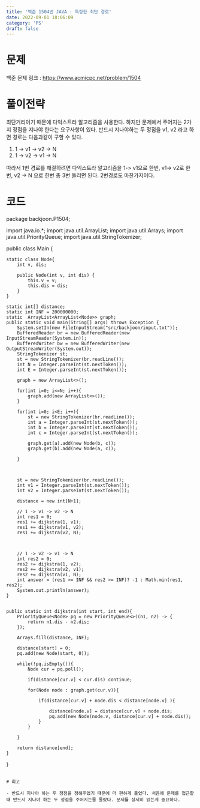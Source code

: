 ```yaml
---
title: '백준 1504번 JAVA : 특정한 최단 경로'
date: 2022-09-01 18:06:09
category: 'PS'
draft: false
---
```


# 문제

백준 문제 링크 : https://www.acmicpc.net/problem/1504

# 풀이전략

최단거리이기 때문에 다익스트라 알고리즘을 사용한다. 하지만 문제에서 주어지는 2가지 정점을 지나야 한다는 요구사항이 있다. 반드시 지나야하는 두 정점을 v1, v2 라고 하면 경로는 다음과같이 구할 수 있다.

1. 1 -> v1 -> v2 -> N
2. 1 -> v2 -> v1 -> N

따라서 1번 경로를 해결하려면 다익스트라 알고리즘을 1-> v1으로 한번, v1-> v2로 한번, v2 -> N 으로 한번 총 3번 돌리면 된다. 2번경로도 마찬가지이다.

# 코드

package backjoon.P1504;

import java.io.\*;
import java.util.ArrayList;
import java.util.Arrays;
import java.util.PriorityQueue;
import java.util.StringTokenizer;

public class Main {

    static class Node{
        int v, dis;

        public Node(int v, int dis) {
            this.v = v;
            this.dis = dis;
        }
    }

    static int[] distance;
    static int INF = 200000000;
    static  ArrayList<ArrayList<Node>> graph;
    public static void main(String[] args) throws Exception {
        System.setIn(new FileInputStream("src/backjoon/input.txt"));
        BufferedReader br = new BufferedReader(new InputStreamReader(System.in));
        BufferedWriter bw = new BufferedWriter(new OutputStreamWriter(System.out));
        StringTokenizer st;
        st = new StringTokenizer(br.readLine());
        int N = Integer.parseInt(st.nextToken());
        int E = Integer.parseInt(st.nextToken());

        graph = new ArrayList<>();

        for(int i=0; i<=N; i++){
            graph.add(new ArrayList<>());
        }

        for(int i=0; i<E; i++){
            st = new StringTokenizer(br.readLine());
            int a = Integer.parseInt(st.nextToken());
            int b = Integer.parseInt(st.nextToken());
            int c = Integer.parseInt(st.nextToken());

            graph.get(a).add(new Node(b, c));
            graph.get(b).add(new Node(a, c));

        }



        st = new StringTokenizer(br.readLine());
        int v1 = Integer.parseInt(st.nextToken());
        int v2 = Integer.parseInt(st.nextToken());

        distance = new int[N+1];

        // 1 -> v1 -> v2 -> N
        int res1 = 0;
        res1 += dijkstra(1, v1);
        res1 += dijkstra(v1, v2);
        res1 += dijkstra(v2, N);



        // 1 -> v2 -> v1 -> N
        int res2 = 0;
        res2 += dijkstra(1, v2);
        res2 += dijkstra(v2, v1);
        res2 += dijkstra(v1, N);
        int answer = (res1 >= INF && res2 >= INF)? -1 : Math.min(res1, res2);
        System.out.println(answer);
    }


    public static int dijkstra(int start, int end){
        PriorityQueue<Node> pq = new PriorityQueue<>((n1, n2) -> {
            return n1.dis - n2.dis;
        });

        Arrays.fill(distance, INF);

        distance[start] = 0;
        pq.add(new Node(start, 0));

        while(!pq.isEmpty()){
            Node cur = pq.poll();

            if(distance[cur.v] < cur.dis) continue;

            for(Node node : graph.get(cur.v)){

                if(distance[cur.v] + node.dis < distance[node.v] ){

                    distance[node.v] = distance[cur.v] + node.dis;
                    pq.add(new Node(node.v, distance[cur.v] + node.dis));
                }
            }

        }

        return distance[end];
    }

}

```

# 회고

- 반드시 지나야 하는 두 정점을 정해주었기 때문에 더 편하게 풀었다. 처음에 문제를 접근할 때 반드시 지나야 하는 두 정점을 주어지는줄 몰랐다. 문제를 상세히 읽는게 중요하다.
```
